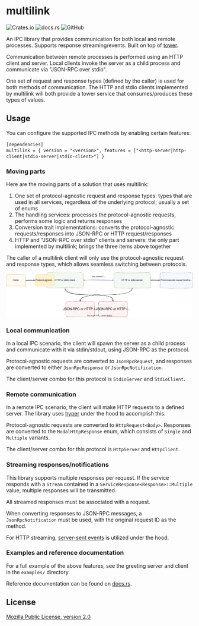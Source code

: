 # multilink

![Crates.io](https://img.shields.io/crates/v/multilink) ![docs.rs](https://img.shields.io/docsrs/multilink) ![GitHub](https://img.shields.io/github/license/djandries/multilink)

An IPC library that provides communication for both local and remote processes.
Supports response streaming/events. Built on top of [tower](https://github.com/tower-rs/tower).

Communication between remote processes is performed using an HTTP client and server. Local clients
invoke the server as a child process and communicate via "JSON-RPC over stdio".

One set of request and response types (defined by the caller) is used for both methods of communication.
The HTTP and stdio clients implemented by multilink will both provide a tower service that consumes/produces these types of values.

## Usage

You can configure the supported IPC methods by enabling certain features:

```
[dependencies]
multilink = { version = "<version>", features = ["<http-server|http-client|stdio-server|stdio-client>"] }
```

### Moving parts

Here are the moving parts of a solution that uses multilink:

1. One set of protocol-agnostic request and response types: types that are used in all services, regardless of the underlying protocol; usually a set of enums
2. The handling services: processes the protocol-agnostic requests, performs some logic and returns responses
3. Conversion trait implementations: converts the protocol-agnostic requests/responses into JSON-RPC or HTTP request/responses
4. HTTP and "JSON-RPC over stdio" clients and servers: the only part implemented by multilink; brings the three items above together

The caller of a multilink client will only use the protocol-agnostic request and response types, which allows seamless switching between protocols.

![diagram](misc/movingparts.drawio.svg)

### Local communication

In a local IPC scenario, the client will spawn the server as a child process and communicate with it via stdin/stdout, using JSON-RPC as the protocol.

Protocol-agnostic requests are converted to `JsonRpcRequest`, and responses are converted to either `JsonRpcResponse` or `JsonRpcNotification`.

The client/server combo for this protocol is `StdioServer` and `StdioClient`.

### Remote communication

In a remote IPC scenario, the client will make HTTP requests to a defined server. The library uses [hyper](https://github.com/hyperium/hyper) under the hood to accomplish this.

Protocol-agnostic requests are converted to `HttpRequest<Body>`. Responses are converted to the `ModalHttpResponse` enum, which consists of `Single` and `Multiple` variants.

The client/server combo for this protocol is `HttpServer` and `HttpClient`.

### Streaming responses/notifications

This library supports multiple responses per request. If the service responds with a `Stream` contained in a `ServiceResponse<Response>::Multiple` value, multiple responses will be transmitted.

All streamed responses must be associated with a request.

When converting responses to JSON-RPC messages, a `JsonRpcNotification` must be used, with the original request ID as the method.

For HTTP streaming, [server-sent events](https://developer.mozilla.org/en-US/docs/Web/API/Server-sent_events) is utilized under the hood.

### Examples and reference documentation

For a full example of the above features, see the greeting server and client in the `examples/` directory.

Reference documentation can be found on [docs.rs](https://docs.rs/multilink).

## License

[Mozilla Public License, version 2.0](https://spdx.org/licenses/MPL-2.0.html)